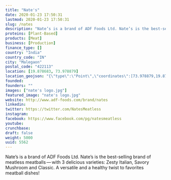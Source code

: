 ```yaml
---
title: "Nate's"
date: 2020-01-23 17:50:31
lastmod: 2020-01-23 17:50:31
slug: /nates
description: "Nate’s is a brand of ADF Foods Ltd. Nate’s is the best-selling brand of meatless meatballs — with 3 delicious varieties: Zesty Italian, Savory Mushroom and Classic. A versatile and a healthy twist to favorites meatball dishes!"
proteins: [Plant-Based]
products: [Meat]
business: [Production]
finance_type: []
country: "India"
country_code: "IN"
city: "Malegaon"
postal_code: "422113"
location: [19.878683, 73.978879]
location_geojson: "{\"type\":\"Point\",\"coordinates\":[73.978879,19.878683]}"
founded: 
founders: ""
images: ["nate's logo.jpg"]
featured_image: "nate's logo.jpg"
website: http://www.adf-foods.com/brand/nates
linkedin: 
twitter: https://twitter.com/NatesMeatless
instagram: 
facebook: https://www.facebook.com/pg/natesmeatless
youtube: 
crunchbase: 
draft: false
weight: 5000
uuid: 5562
---
```

Nate’s is a brand of ADF Foods Ltd. Nate’s is the best-selling brand of meatless meatballs — with 3 delicious varieties: Zesty Italian, Savory Mushroom and Classic. A versatile and a healthy twist to favorites meatball dishes!
